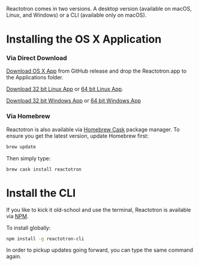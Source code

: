Reactotron comes in two versions.  A desktop version (available on macOS, Linux, and Windows) or a CLI (available only on macOS).

# Installing the OS X Application

### Via Direct Download

[Download OS X App](https://github.com/infinitered/reactotron/releases/download/v1.10.0/Reactotron.app.zip) from GitHub release and drop the Reactotron.app to the Applications folder.

[Download 32 bit Linux App](https://github.com/infinitered/reactotron/releases/download/v1.10.0/Reactotron-linux-ia32.zip) or [64 bit Linux App](https://github.com/infinitered/reactotron/releases/download/v1.10.0/Reactotron-linux-x64.zip).

[Download 32 bit Windows App](https://github.com/infinitered/reactotron/releases/download/v1.10.0/Reactotron-win32-ia32.zip) or [64 bit Windows App](https://github.com/infinitered/reactotron/releases/download/v1.10.0/Reactotron-win32-x64.zip)

### Via Homebrew

Reactotron is also available via [Homebrew Cask](https://caskroom.github.io/) package manager. To ensure you get the latest version, update Homebrew first:

```sh
brew update
```

Then simply type:

```
brew cask install reactotron
```

# Install the CLI

If you like to kick it old-school and use the terminal, Reactotron is available via [NPM](https://www.npmjs.com/).

To install globally:

```sh
npm install -g reactotron-cli
```

In order to pickup updates going forward, you can type the same command again.
